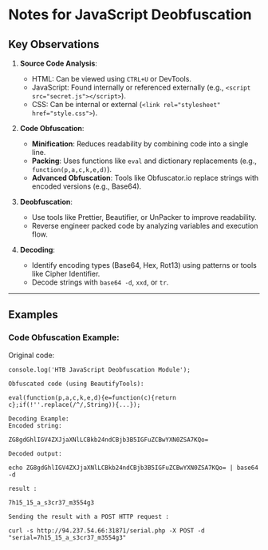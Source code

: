 # Notes for JavaScript Deobfuscation

## Key Observations
1. **Source Code Analysis**:
   - HTML: Can be viewed using `CTRL+U` or DevTools.
   - JavaScript: Found internally or referenced externally (e.g., `<script src="secret.js"></script>`).
   - CSS: Can be internal or external (`<link rel="stylesheet" href="style.css">`).

2. **Code Obfuscation**:
   - **Minification**: Reduces readability by combining code into a single line.
   - **Packing**: Uses functions like `eval` and dictionary replacements (e.g., `function(p,a,c,k,e,d)`).
   - **Advanced Obfuscation**: Tools like Obfuscator.io replace strings with encoded versions (e.g., Base64).

3. **Deobfuscation**:
   - Use tools like Prettier, Beautifier, or UnPacker to improve readability.
   - Reverse engineer packed code by analyzing variables and execution flow.

4. **Decoding**:
   - Identify encoding types (Base64, Hex, Rot13) using patterns or tools like Cipher Identifier.
   - Decode strings with `base64 -d`, `xxd`, or `tr`.

---

## Examples
### **Code Obfuscation Example**:
Original code:
```
console.log('HTB JavaScript Deobfuscation Module');

Obfuscated code (using BeautifyTools):

eval(function(p,a,c,k,e,d){e=function(c){return c};if(!''.replace(/^/,String)){...});

Decoding Example:
Encoded string:

ZG8gdGhlIGV4ZXJjaXNlLCBkb24ndCBjb3B5IGFuZCBwYXN0ZSA7KQo=

Decoded output:

echo ZG8gdGhlIGV4ZXJjaXNlLCBkb24ndCBjb3B5IGFuZCBwYXN0ZSA7KQo= | base64 -d

result : 

7h15_15_a_s3cr37_m3554g3

Sending the result with a POST HTTP request : 

curl -s http://94.237.54.66:31871/serial.php -X POST -d "serial=7h15_15_a_s3cr37_m3554g3"

